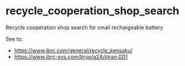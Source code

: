 # recycle_cooperation_shop_search
Recycle cooperation shop search for small rechargeable battery

See to:
* https://www.jbrc.com/general/recycle_kensaku/
* https://www.jbrc-sys.com/brsp/a2A/itiran.G01
